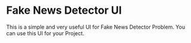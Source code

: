 # Fake News Detector UI
This is a simple and very useful UI for Fake News Detector Problem. You can use this UI for your Project.
